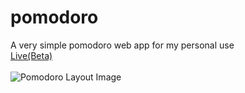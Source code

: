 # pomodoro
A very simple pomodoro web app for my personal use<br>
<a href="https://siduck76.github.io/pomodoro/">Live(Beta)</a>
<br>
<br>
![Pomodoro Layout Image](https://pasteboard.co/JKH9hkG.png)
